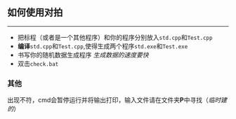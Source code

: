 ## 如何使用对拍
______

- 把标程（或者是一个其他程序）和你的程序分别放入`std.cpp`和`Test.cpp`
- **编译**`std.cpp`和`Test.cpp`,使得生成两个程序`std.exe`和`Test.exe`
- 书写你的随机数据生成程序 _生成数据的速度要快_
- 双击`check.bat`

### 其他
出现不符，cmd会暂停运行并将输出打印，输入文件请在文件夹**P**中寻找（*临时建的*）
